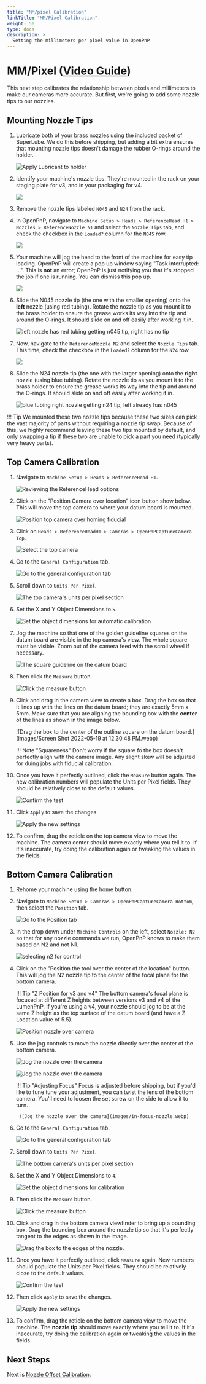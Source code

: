 ```yaml
---
title: "MM/pixel Calibration"
linkTitle: "MM/Pixel Calibration"
weight: 50
type: docs
description: >
  Setting the millimeters per pixel value in OpenPnP
---
```


# MM/Pixel ([Video Guide](https://youtu.be/h3mtEQfGMlM?si=WXlOSWQ4RWR7R7zD&t=1002))

This next step calibrates the relationship between pixels and millimeters to make our cameras more accurate. But first, we're going to add some nozzle tips to our nozzles.

## Mounting Nozzle Tips

1. Lubricate both of your brass nozzles using the included packet of SuperLube. We do this before shipping, but adding a bit extra ensures that mounting nozzle tips doesn't damage the rubber O-rings around the holder.

    ![Apply Lubricant to holder](images/apply-super-lube.webp)

1. Identify your machine's nozzle tips. They're mounted in the rack on your staging plate for v3, and in your packaging for v4.

    ![](../../../semi-assembly-3-1/mounting-staging-plates-3-1/images/nozzle-tip-location.webp)

1. Remove the nozzle tips labeled `N045` and `N24` from the rack.

1. In OpenPnP, navigate to `Machine Setup > Heads > ReferenceHead H1 > Nozzles > ReferenceNozzle N1` and select the `Nozzle Tips` tab, and check the checkbox in the `Loaded?` column for the `N045` row.

    ![](images/n045-on-n1.webp)

2. Your machine will jog the head to the front of the machine for easy tip loading. OpenPnP will create a pop up window saying "Task interrupted: ...". This is **not** an error; OpenPnP is just notifying you that it's stopped the job if one is running. You can dismiss this pop up.

    ![](images/task-interrupted.webp)

3. Slide the N045 nozzle tip (the one with the smaller opening) onto the **left** nozzle (using red tubing). Rotate the nozzle tip as you mount it to the brass holder to ensure the grease works its way into the tip and around the O-rings. It should slide on and off easily after working it in.

    ![left nozzle has red tubing getting n045 tip, right has no tip](images/mountingn1.webp)

4. Now, navigate to the `ReferenceNozzle N2` and select the `Nozzle Tips` tab. This time, check the checkbox in the `Loaded?` column for the `N24` row.

    ![](images/n24-on-n2.webp)

5. Slide the N24 nozzle tip (the one with the larger opening) onto the **right** nozzle (using blue tubing). Rotate the nozzle tip as you mount it to the brass holder to ensure the grease works its way into the tip and around the O-rings. It should slide on and off easily after working it in.

    ![blue tubing right nozzle getting n24 tip, left already has n045](images/mountingn2.webp)

!!! Tip
    We mounted these two nozzle tips because these two sizes can pick the vast majority of parts without requiring a nozzle tip swap. Because of this, we highly recommend leaving these two tips mounted by default, and only swapping a tip if these two are unable to pick a part you need (typically very heavy parts).

## Top Camera Calibration

1. Navigate to `Machine Setup > Heads > ReferenceHead H1`.

    ![Reviewing the ReferenceHead options](images/Select-Reference-Head-H1.webp)

1. Click on the "Position Camera over location" icon button show below. This will move the top camera to where your datum board is mounted.

    ![Position top camera over homing fiducial](images/Position-camera-over-homing-fiducial.webp)

1. Click on `Heads > ReferenceHeadH1 > Cameras > OpenPnPCaptureCamera Top`.

    ![Select the top camera](images/select-top-camera.webp)

1. Go to the `General Configuration` tab.

    ![Go to the general configuration tab](images/general-configuration-tab.webp)

1. Scroll down to `Units Per Pixel`.

    ![The top camera's units per pixel section](images/units-per-pixel-section.webp)

1. Set the X and Y Object Dimensions to `5`.

    ![Set the object dimensions for automatic calibration](images/set-object-dimensions.webp)

1. Jog the machine so that one of the golden guideline squares on the datum board are visible in the top camera's view. The whole square must be visible. Zoom out of the camera feed with the scroll wheel if necessary.

    ![The square guideline on the datum board](images/units-per-pixel-square-on-datum.webp)

1.  Then click the `Measure` button.

    ![Click the measure button](images/click-measure-button.webp)

1.  Click and drag in the camera view to create a box. Drag the box so that it lines up with the lines on the datum board; they are exactly 5mm x 5mm. Make sure that you are aligning the bounding box with the **center** of the lines as shown in the image below.

    ![Drag the box to the center of the outline square on the datum board.](images/Screen Shot 2022-05-19 at 12.30.48 PM.webp)

    !!! Note "Squareness"
        Don't worry if the square fo the box doesn't perfectly align with the camera image. Any slight skew will be adjusted for duing jobs with fiducial calibration.

1.  Once you have it perfectly outlined, click the `Measure` button again. The new calibration numbers will populate the Units per Pixel fields. They should be relatively close to the default values.

    ![Confirm the test](images/confirm-pixel-per-mm.webp)

1.  Click `Apply` to save the changes.

    ![Apply the new settings](images/apply-pixel-per-mm-settings.webp)

1.  To confirm, drag the reticle on the top camera view to move the machine. The camera center should move exactly where you tell it to. If it's inaccurate, try doing the calibration again or tweaking the values in the fields.

## Bottom Camera Calibration

1. Rehome your machine using the home button.

2. Navigate to `Machine Setup > Cameras > OpenPnPCaptureCamera Bottom`, then select the `Position` tab.

    ![Go to the Position tab](images/bottom-position-tab.webp)

1. In the drop down under `Machine Controls` on the left, select `Nozzle: N2` so that for any nozzle commands we run, OpenPnP knows to make them based on N2 and not N1.

    ![selecting n2 for control](images/select-n2.webp)

2. Click on the "Position the tool over the center of the location" button. This will jog the N2 nozzle tip to the center of the focal plane for the bottom camera.

    !!! Tip "Z Position for v3 and v4"
        The bottom camera's focal plane is focused at different Z heights between versions v3 and v4 of the LumenPnP. If you're using a v4, your nozzle should jog to be at the same Z height as the top surface of the datum board (and have a Z Location value of 5.5).

    ![Position nozzle over camera](images/position-nozzle-over-camera.webp)

3. Use the jog controls to move the nozzle directly over the center of the bottom camera.

    ![Jog the nozzle over the camera](images/jog-controls-bottom.webp)

    ![Jog the nozzle over the camera](images/jogging-finished.webp)

    !!! Tip "Adjusting Focus"
        Focus is adjusted before shipping, but if you'd like to fune tune your adjustment, you can twist the lens of the bottom camera. You'll need to loosen the set screw on the side to allow it to turn.

        ![Jog the nozzle over the camera](images/in-focus-nozzle.webp)

4.  Go to the `General Configuration` tab.

    ![Go to the general configuration tab](images/general-configuration-bottom-tab.webp)

5.  Scroll down to `Units Per Pixel`.

    ![The bottom camera's units per pixel section](images/units-per-pixel-section-bottom.webp)

6.  Set the X and Y Object Dimensions to `4`.

    ![Set the object dimensions for calibration](images/set-object-dimensions-bottom.webp)

7.  Then click the `Measure` button.

    ![Click the measure button](images/click-measure-bottom.webp)

8.  Click and drag in the bottom camera viewfinder to bring up a bounding box. Drag the bounding box around the nozzle tip so that it's perfectly tangent to the edges as shown in the image.

    ![Drag the box to the edges of the nozzle.](images/measure-nozzle-mm-per-px.webp)

9.  Once you have it perfectly outlined, click `Measure` again. New numbers should populate the Units per Pixel fields. They should be relatively close to the default values.

    ![Confirm the test](images/confirm-pixel-per-mm-bottom.webp)

10. Then click `Apply` to save the changes.

    ![Apply the new settings](images/apply-pixel-per-mm-settings-bottom.webp)

11. To confirm, drag the reticle on the bottom camera view to move the machine. The **nozzle tip** should move exactly where you tell it to. If it's inaccurate, try doing the calibration again or tweaking the values in the fields.

## Next Steps

Next is [Nozzle Offset Calibration](../6-nozzle-offset/index.md).
